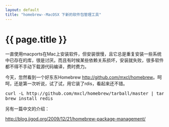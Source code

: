 ```yaml
---
layout: default
title: "homebrew--MacOSX 下新的软件包管理工具"
---
```


# {{ page.title }}

一直使用macports在Mac上安装软件，但安装很慢，且它总是重复安装一些系统中已存在的库，很是讨厌。而且有时候某些依赖关系损坏，安装就失败，很多软件都不得不手动下载源代码编译，费时费力。

今天，忽然看到一个好东东Homebrew <http://github.com/mxcl/homebrew>。呵呵，还是第一次听说，试了试，用它装了rdis，看起来还不错。

<pre>
curl -L http://github.com/mxcl/homebrew/tarball/master | tar xz --strip 1 -C /usr/local
brew install redis
</pre>

另有一篇中文的介绍：

<http://blog.jjgod.org/2009/12/21/homebrew-package-management/>
